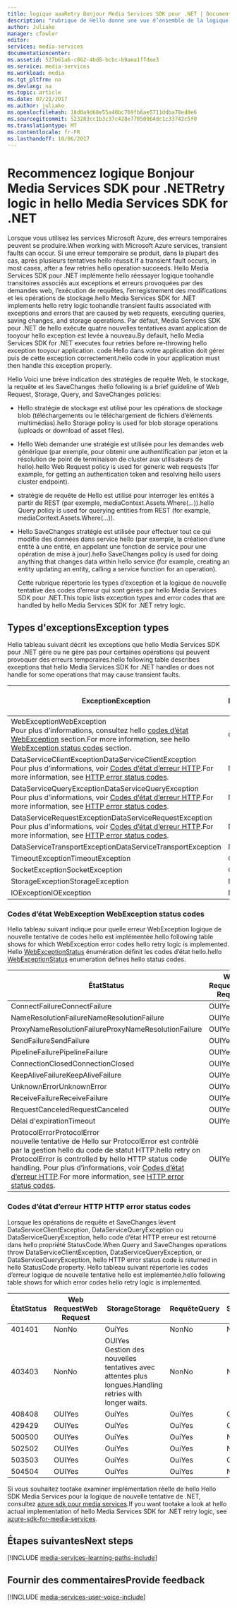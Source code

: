 ```yaml
---
title: logique aaaRetry Bonjour Media Services SDK pour .NET | Documents Microsoft
description: "rubrique de Hello donne une vue d’ensemble de la logique de nouvelle tentative dans hello Media Services SDK pour .NET."
author: Juliako
manager: cfowler
editor: 
services: media-services
documentationcenter: 
ms.assetid: 527b61a6-c862-4bd8-bcbc-b9aea1ffdee3
ms.service: media-services
ms.workload: media
ms.tgt_pltfrm: na
ms.devlang: na
ms.topic: article
ms.date: 07/21/2017
ms.author: juliako
ms.openlocfilehash: 18d0a9d68e55a48bc769fb6ae5711ddba78ed8e6
ms.sourcegitcommit: 523283cc1b3c37c428e77850964dc1c33742c5f0
ms.translationtype: MT
ms.contentlocale: fr-FR
ms.lasthandoff: 10/06/2017
---
```

# <a name="retry-logic-in-hello-media-services-sdk-for-net"></a><span data-ttu-id="5bd5b-103">Recommencez logique Bonjour Media Services SDK pour .NET</span><span class="sxs-lookup"><span data-stu-id="5bd5b-103">Retry logic in hello Media Services SDK for .NET</span></span>
<span data-ttu-id="5bd5b-104">Lorsque vous utilisez les services Microsoft Azure, des erreurs temporaires peuvent se produire.</span><span class="sxs-lookup"><span data-stu-id="5bd5b-104">When working with Microsoft Azure services, transient faults can occur.</span></span> <span data-ttu-id="5bd5b-105">Si une erreur temporaire se produit, dans la plupart des cas, après plusieurs tentatives hello réussit.</span><span class="sxs-lookup"><span data-stu-id="5bd5b-105">If a transient fault occurs, in most cases, after a few retries hello operation succeeds.</span></span> <span data-ttu-id="5bd5b-106">Hello Media Services SDK pour .NET implémente hello réessayer logique toohandle transitoires associés aux exceptions et erreurs provoquées par des demandes web, l’exécution de requêtes, l’enregistrement des modifications et les opérations de stockage.</span><span class="sxs-lookup"><span data-stu-id="5bd5b-106">hello Media Services SDK for .NET implements hello retry logic toohandle transient faults associated with exceptions and errors that are caused by web requests, executing queries, saving changes, and storage operations.</span></span>  <span data-ttu-id="5bd5b-107">Par défaut, Media Services SDK pour .NET de hello exécute quatre nouvelles tentatives avant application de tooyour hello exception est levée à nouveau.</span><span class="sxs-lookup"><span data-stu-id="5bd5b-107">By default, hello Media Services SDK for .NET executes four retries before re-throwing hello exception tooyour application.</span></span> <span data-ttu-id="5bd5b-108">code Hello dans votre application doit gérer puis de cette exception correctement.</span><span class="sxs-lookup"><span data-stu-id="5bd5b-108">hello code in your application must then handle this exception properly.</span></span>  

 <span data-ttu-id="5bd5b-109">Hello Voici une brève indication des stratégies de requête Web, le stockage, la requête et les SaveChanges :</span><span class="sxs-lookup"><span data-stu-id="5bd5b-109">hello following is a brief guideline of Web Request, Storage, Query, and SaveChanges policies:</span></span>  

* <span data-ttu-id="5bd5b-110">Hello stratégie de stockage est utilisé pour les opérations de stockage blob (téléchargements ou le téléchargement de fichiers d’éléments multimédias).</span><span class="sxs-lookup"><span data-stu-id="5bd5b-110">hello Storage policy is used for blob storage operations (uploads or download of asset files).</span></span>  
* <span data-ttu-id="5bd5b-111">Hello Web demander une stratégie est utilisée pour les demandes web générique (par exemple, pour obtenir une authentification par jeton et la résolution de point de terminaison de cluster aux utilisateurs de hello).</span><span class="sxs-lookup"><span data-stu-id="5bd5b-111">hello Web Request policy is used for generic web requests (for example, for getting an authentication token and resolving hello users cluster endpoint).</span></span>  
* <span data-ttu-id="5bd5b-112">stratégie de requête de Hello est utilisé pour interroger les entités à partir de REST (par exemple, mediaContext.Assets.Where(...)).</span><span class="sxs-lookup"><span data-stu-id="5bd5b-112">hello Query policy is used for querying entities from REST (for example, mediaContext.Assets.Where(…)).</span></span>  
* <span data-ttu-id="5bd5b-113">Hello SaveChanges stratégie est utilisée pour effectuer tout ce qui modifie des données dans service hello (par exemple, la création d’une entité à une entité, en appelant une fonction de service pour une opération de mise à jour).</span><span class="sxs-lookup"><span data-stu-id="5bd5b-113">hello SaveChanges policy is used for doing anything that changes data within hello service (for example, creating an entity updating an entity, calling a service function for an operation).</span></span>  
  
  <span data-ttu-id="5bd5b-114">Cette rubrique répertorie les types d’exception et la logique de nouvelle tentative des codes d’erreur qui sont gérés par hello Media Services SDK pour .NET.</span><span class="sxs-lookup"><span data-stu-id="5bd5b-114">This topic lists exception types and error codes that are handled by hello Media Services SDK for .NET retry logic.</span></span>  

## <a name="exception-types"></a><span data-ttu-id="5bd5b-115">Types d'exceptions</span><span class="sxs-lookup"><span data-stu-id="5bd5b-115">Exception types</span></span>
<span data-ttu-id="5bd5b-116">Hello tableau suivant décrit les exceptions que hello Media Services SDK pour .NET gère ou ne gère pas pour certaines opérations qui peuvent provoquer des erreurs temporaires.</span><span class="sxs-lookup"><span data-stu-id="5bd5b-116">hello following table describes exceptions that hello Media Services SDK for .NET handles or does not handle for some operations that may cause transient faults.</span></span>  

| <span data-ttu-id="5bd5b-117">Exception</span><span class="sxs-lookup"><span data-stu-id="5bd5b-117">Exception</span></span> | <span data-ttu-id="5bd5b-118">Web Request</span><span class="sxs-lookup"><span data-stu-id="5bd5b-118">Web Request</span></span> | <span data-ttu-id="5bd5b-119">Storage</span><span class="sxs-lookup"><span data-stu-id="5bd5b-119">Storage</span></span> | <span data-ttu-id="5bd5b-120">Requête</span><span class="sxs-lookup"><span data-stu-id="5bd5b-120">Query</span></span> | <span data-ttu-id="5bd5b-121">SaveChanges</span><span class="sxs-lookup"><span data-stu-id="5bd5b-121">SaveChanges</span></span> |
| --- | --- | --- | --- | --- |
| <span data-ttu-id="5bd5b-122">WebException</span><span class="sxs-lookup"><span data-stu-id="5bd5b-122">WebException</span></span><br/><span data-ttu-id="5bd5b-123">Pour plus d’informations, consultez hello [codes d’état WebException](media-services-retry-logic-in-dotnet-sdk.md#WebExceptionStatus) section.</span><span class="sxs-lookup"><span data-stu-id="5bd5b-123">For more information, see hello [WebException status codes](media-services-retry-logic-in-dotnet-sdk.md#WebExceptionStatus) section.</span></span> |<span data-ttu-id="5bd5b-124">Oui</span><span class="sxs-lookup"><span data-stu-id="5bd5b-124">Yes</span></span> |<span data-ttu-id="5bd5b-125">Oui</span><span class="sxs-lookup"><span data-stu-id="5bd5b-125">Yes</span></span> |<span data-ttu-id="5bd5b-126">Oui</span><span class="sxs-lookup"><span data-stu-id="5bd5b-126">Yes</span></span> |<span data-ttu-id="5bd5b-127">OUI</span><span class="sxs-lookup"><span data-stu-id="5bd5b-127">Yes</span></span> |
| <span data-ttu-id="5bd5b-128">DataServiceClientException</span><span class="sxs-lookup"><span data-stu-id="5bd5b-128">DataServiceClientException</span></span><br/> <span data-ttu-id="5bd5b-129">Pour plus d’informations, voir [Codes d’état d’erreur HTTP](media-services-retry-logic-in-dotnet-sdk.md#HTTPStatusCode).</span><span class="sxs-lookup"><span data-stu-id="5bd5b-129">For more information, see [HTTP error status codes](media-services-retry-logic-in-dotnet-sdk.md#HTTPStatusCode).</span></span> |<span data-ttu-id="5bd5b-130">Non</span><span class="sxs-lookup"><span data-stu-id="5bd5b-130">No</span></span> |<span data-ttu-id="5bd5b-131">Oui</span><span class="sxs-lookup"><span data-stu-id="5bd5b-131">Yes</span></span> |<span data-ttu-id="5bd5b-132">Oui</span><span class="sxs-lookup"><span data-stu-id="5bd5b-132">Yes</span></span> |<span data-ttu-id="5bd5b-133">OUI</span><span class="sxs-lookup"><span data-stu-id="5bd5b-133">Yes</span></span> |
| <span data-ttu-id="5bd5b-134">DataServiceQueryException</span><span class="sxs-lookup"><span data-stu-id="5bd5b-134">DataServiceQueryException</span></span><br/> <span data-ttu-id="5bd5b-135">Pour plus d’informations, voir [Codes d’état d’erreur HTTP](media-services-retry-logic-in-dotnet-sdk.md#HTTPStatusCode).</span><span class="sxs-lookup"><span data-stu-id="5bd5b-135">For more information, see [HTTP error status codes](media-services-retry-logic-in-dotnet-sdk.md#HTTPStatusCode).</span></span> |<span data-ttu-id="5bd5b-136">Non</span><span class="sxs-lookup"><span data-stu-id="5bd5b-136">No</span></span> |<span data-ttu-id="5bd5b-137">Oui</span><span class="sxs-lookup"><span data-stu-id="5bd5b-137">Yes</span></span> |<span data-ttu-id="5bd5b-138">Oui</span><span class="sxs-lookup"><span data-stu-id="5bd5b-138">Yes</span></span> |<span data-ttu-id="5bd5b-139">OUI</span><span class="sxs-lookup"><span data-stu-id="5bd5b-139">Yes</span></span> |
| <span data-ttu-id="5bd5b-140">DataServiceRequestException</span><span class="sxs-lookup"><span data-stu-id="5bd5b-140">DataServiceRequestException</span></span><br/> <span data-ttu-id="5bd5b-141">Pour plus d’informations, voir [Codes d’état d’erreur HTTP](media-services-retry-logic-in-dotnet-sdk.md#HTTPStatusCode).</span><span class="sxs-lookup"><span data-stu-id="5bd5b-141">For more information, see [HTTP error status codes](media-services-retry-logic-in-dotnet-sdk.md#HTTPStatusCode).</span></span> |<span data-ttu-id="5bd5b-142">Non</span><span class="sxs-lookup"><span data-stu-id="5bd5b-142">No</span></span> |<span data-ttu-id="5bd5b-143">Oui</span><span class="sxs-lookup"><span data-stu-id="5bd5b-143">Yes</span></span> |<span data-ttu-id="5bd5b-144">Oui</span><span class="sxs-lookup"><span data-stu-id="5bd5b-144">Yes</span></span> |<span data-ttu-id="5bd5b-145">OUI</span><span class="sxs-lookup"><span data-stu-id="5bd5b-145">Yes</span></span> |
| <span data-ttu-id="5bd5b-146">DataServiceTransportException</span><span class="sxs-lookup"><span data-stu-id="5bd5b-146">DataServiceTransportException</span></span> |<span data-ttu-id="5bd5b-147">Non</span><span class="sxs-lookup"><span data-stu-id="5bd5b-147">No</span></span> |<span data-ttu-id="5bd5b-148">Non</span><span class="sxs-lookup"><span data-stu-id="5bd5b-148">No</span></span> |<span data-ttu-id="5bd5b-149">Oui</span><span class="sxs-lookup"><span data-stu-id="5bd5b-149">Yes</span></span> |<span data-ttu-id="5bd5b-150">OUI</span><span class="sxs-lookup"><span data-stu-id="5bd5b-150">Yes</span></span> |
| <span data-ttu-id="5bd5b-151">TimeoutException</span><span class="sxs-lookup"><span data-stu-id="5bd5b-151">TimeoutException</span></span> |<span data-ttu-id="5bd5b-152">OUI</span><span class="sxs-lookup"><span data-stu-id="5bd5b-152">Yes</span></span> |<span data-ttu-id="5bd5b-153">Oui</span><span class="sxs-lookup"><span data-stu-id="5bd5b-153">Yes</span></span> |<span data-ttu-id="5bd5b-154">Oui</span><span class="sxs-lookup"><span data-stu-id="5bd5b-154">Yes</span></span> |<span data-ttu-id="5bd5b-155">Non</span><span class="sxs-lookup"><span data-stu-id="5bd5b-155">No</span></span> |
| <span data-ttu-id="5bd5b-156">SocketException</span><span class="sxs-lookup"><span data-stu-id="5bd5b-156">SocketException</span></span> |<span data-ttu-id="5bd5b-157">OUI</span><span class="sxs-lookup"><span data-stu-id="5bd5b-157">Yes</span></span> |<span data-ttu-id="5bd5b-158">Oui</span><span class="sxs-lookup"><span data-stu-id="5bd5b-158">Yes</span></span> |<span data-ttu-id="5bd5b-159">Oui</span><span class="sxs-lookup"><span data-stu-id="5bd5b-159">Yes</span></span> |<span data-ttu-id="5bd5b-160">OUI</span><span class="sxs-lookup"><span data-stu-id="5bd5b-160">Yes</span></span> |
| <span data-ttu-id="5bd5b-161">StorageException</span><span class="sxs-lookup"><span data-stu-id="5bd5b-161">StorageException</span></span> |<span data-ttu-id="5bd5b-162">Non</span><span class="sxs-lookup"><span data-stu-id="5bd5b-162">No</span></span> |<span data-ttu-id="5bd5b-163">Oui</span><span class="sxs-lookup"><span data-stu-id="5bd5b-163">Yes</span></span> |<span data-ttu-id="5bd5b-164">Non</span><span class="sxs-lookup"><span data-stu-id="5bd5b-164">No</span></span> |<span data-ttu-id="5bd5b-165">Non</span><span class="sxs-lookup"><span data-stu-id="5bd5b-165">No</span></span> |
| <span data-ttu-id="5bd5b-166">IOException</span><span class="sxs-lookup"><span data-stu-id="5bd5b-166">IOException</span></span> |<span data-ttu-id="5bd5b-167">Non</span><span class="sxs-lookup"><span data-stu-id="5bd5b-167">No</span></span> |<span data-ttu-id="5bd5b-168">Oui</span><span class="sxs-lookup"><span data-stu-id="5bd5b-168">Yes</span></span> |<span data-ttu-id="5bd5b-169">Non</span><span class="sxs-lookup"><span data-stu-id="5bd5b-169">No</span></span> |<span data-ttu-id="5bd5b-170">Non</span><span class="sxs-lookup"><span data-stu-id="5bd5b-170">No</span></span> |

### <span data-ttu-id="5bd5b-171"><a name="WebExceptionStatus"></a> Codes d’état WebException</span><span class="sxs-lookup"><span data-stu-id="5bd5b-171"><a name="WebExceptionStatus"></a> WebException status codes</span></span>
<span data-ttu-id="5bd5b-172">Hello tableau suivant indique pour quelle erreur WebException logique de nouvelle tentative de codes hello est implémentée.</span><span class="sxs-lookup"><span data-stu-id="5bd5b-172">hello following table shows for which WebException error codes hello retry logic is implemented.</span></span> <span data-ttu-id="5bd5b-173">Hello [WebExceptionStatus](http://msdn.microsoft.com/library/system.net.webexceptionstatus.aspx) énumération définit les codes d’état hello.</span><span class="sxs-lookup"><span data-stu-id="5bd5b-173">hello [WebExceptionStatus](http://msdn.microsoft.com/library/system.net.webexceptionstatus.aspx) enumeration defines hello status codes.</span></span>  

| <span data-ttu-id="5bd5b-174">État</span><span class="sxs-lookup"><span data-stu-id="5bd5b-174">Status</span></span> | <span data-ttu-id="5bd5b-175">Web Request</span><span class="sxs-lookup"><span data-stu-id="5bd5b-175">Web Request</span></span> | <span data-ttu-id="5bd5b-176">Storage</span><span class="sxs-lookup"><span data-stu-id="5bd5b-176">Storage</span></span> | <span data-ttu-id="5bd5b-177">Requête</span><span class="sxs-lookup"><span data-stu-id="5bd5b-177">Query</span></span> | <span data-ttu-id="5bd5b-178">SaveChanges</span><span class="sxs-lookup"><span data-stu-id="5bd5b-178">SaveChanges</span></span> |
| --- | --- | --- | --- | --- |
| <span data-ttu-id="5bd5b-179">ConnectFailure</span><span class="sxs-lookup"><span data-stu-id="5bd5b-179">ConnectFailure</span></span> |<span data-ttu-id="5bd5b-180">OUI</span><span class="sxs-lookup"><span data-stu-id="5bd5b-180">Yes</span></span> |<span data-ttu-id="5bd5b-181">Oui</span><span class="sxs-lookup"><span data-stu-id="5bd5b-181">Yes</span></span> |<span data-ttu-id="5bd5b-182">Oui</span><span class="sxs-lookup"><span data-stu-id="5bd5b-182">Yes</span></span> |<span data-ttu-id="5bd5b-183">OUI</span><span class="sxs-lookup"><span data-stu-id="5bd5b-183">Yes</span></span> |
| <span data-ttu-id="5bd5b-184">NameResolutionFailure</span><span class="sxs-lookup"><span data-stu-id="5bd5b-184">NameResolutionFailure</span></span> |<span data-ttu-id="5bd5b-185">OUI</span><span class="sxs-lookup"><span data-stu-id="5bd5b-185">Yes</span></span> |<span data-ttu-id="5bd5b-186">Oui</span><span class="sxs-lookup"><span data-stu-id="5bd5b-186">Yes</span></span> |<span data-ttu-id="5bd5b-187">Oui</span><span class="sxs-lookup"><span data-stu-id="5bd5b-187">Yes</span></span> |<span data-ttu-id="5bd5b-188">OUI</span><span class="sxs-lookup"><span data-stu-id="5bd5b-188">Yes</span></span> |
| <span data-ttu-id="5bd5b-189">ProxyNameResolutionFailure</span><span class="sxs-lookup"><span data-stu-id="5bd5b-189">ProxyNameResolutionFailure</span></span> |<span data-ttu-id="5bd5b-190">OUI</span><span class="sxs-lookup"><span data-stu-id="5bd5b-190">Yes</span></span> |<span data-ttu-id="5bd5b-191">Oui</span><span class="sxs-lookup"><span data-stu-id="5bd5b-191">Yes</span></span> |<span data-ttu-id="5bd5b-192">Oui</span><span class="sxs-lookup"><span data-stu-id="5bd5b-192">Yes</span></span> |<span data-ttu-id="5bd5b-193">OUI</span><span class="sxs-lookup"><span data-stu-id="5bd5b-193">Yes</span></span> |
| <span data-ttu-id="5bd5b-194">SendFailure</span><span class="sxs-lookup"><span data-stu-id="5bd5b-194">SendFailure</span></span> |<span data-ttu-id="5bd5b-195">OUI</span><span class="sxs-lookup"><span data-stu-id="5bd5b-195">Yes</span></span> |<span data-ttu-id="5bd5b-196">Oui</span><span class="sxs-lookup"><span data-stu-id="5bd5b-196">Yes</span></span> |<span data-ttu-id="5bd5b-197">Oui</span><span class="sxs-lookup"><span data-stu-id="5bd5b-197">Yes</span></span> |<span data-ttu-id="5bd5b-198">OUI</span><span class="sxs-lookup"><span data-stu-id="5bd5b-198">Yes</span></span> |
| <span data-ttu-id="5bd5b-199">PipelineFailure</span><span class="sxs-lookup"><span data-stu-id="5bd5b-199">PipelineFailure</span></span> |<span data-ttu-id="5bd5b-200">OUI</span><span class="sxs-lookup"><span data-stu-id="5bd5b-200">Yes</span></span> |<span data-ttu-id="5bd5b-201">Oui</span><span class="sxs-lookup"><span data-stu-id="5bd5b-201">Yes</span></span> |<span data-ttu-id="5bd5b-202">Oui</span><span class="sxs-lookup"><span data-stu-id="5bd5b-202">Yes</span></span> |<span data-ttu-id="5bd5b-203">Non</span><span class="sxs-lookup"><span data-stu-id="5bd5b-203">No</span></span> |
| <span data-ttu-id="5bd5b-204">ConnectionClosed</span><span class="sxs-lookup"><span data-stu-id="5bd5b-204">ConnectionClosed</span></span> |<span data-ttu-id="5bd5b-205">OUI</span><span class="sxs-lookup"><span data-stu-id="5bd5b-205">Yes</span></span> |<span data-ttu-id="5bd5b-206">Oui</span><span class="sxs-lookup"><span data-stu-id="5bd5b-206">Yes</span></span> |<span data-ttu-id="5bd5b-207">Oui</span><span class="sxs-lookup"><span data-stu-id="5bd5b-207">Yes</span></span> |<span data-ttu-id="5bd5b-208">Non</span><span class="sxs-lookup"><span data-stu-id="5bd5b-208">No</span></span> |
| <span data-ttu-id="5bd5b-209">KeepAliveFailure</span><span class="sxs-lookup"><span data-stu-id="5bd5b-209">KeepAliveFailure</span></span> |<span data-ttu-id="5bd5b-210">OUI</span><span class="sxs-lookup"><span data-stu-id="5bd5b-210">Yes</span></span> |<span data-ttu-id="5bd5b-211">Oui</span><span class="sxs-lookup"><span data-stu-id="5bd5b-211">Yes</span></span> |<span data-ttu-id="5bd5b-212">Oui</span><span class="sxs-lookup"><span data-stu-id="5bd5b-212">Yes</span></span> |<span data-ttu-id="5bd5b-213">Non</span><span class="sxs-lookup"><span data-stu-id="5bd5b-213">No</span></span> |
| <span data-ttu-id="5bd5b-214">UnknownError</span><span class="sxs-lookup"><span data-stu-id="5bd5b-214">UnknownError</span></span> |<span data-ttu-id="5bd5b-215">OUI</span><span class="sxs-lookup"><span data-stu-id="5bd5b-215">Yes</span></span> |<span data-ttu-id="5bd5b-216">Oui</span><span class="sxs-lookup"><span data-stu-id="5bd5b-216">Yes</span></span> |<span data-ttu-id="5bd5b-217">Oui</span><span class="sxs-lookup"><span data-stu-id="5bd5b-217">Yes</span></span> |<span data-ttu-id="5bd5b-218">Non</span><span class="sxs-lookup"><span data-stu-id="5bd5b-218">No</span></span> |
| <span data-ttu-id="5bd5b-219">ReceiveFailure</span><span class="sxs-lookup"><span data-stu-id="5bd5b-219">ReceiveFailure</span></span> |<span data-ttu-id="5bd5b-220">OUI</span><span class="sxs-lookup"><span data-stu-id="5bd5b-220">Yes</span></span> |<span data-ttu-id="5bd5b-221">Oui</span><span class="sxs-lookup"><span data-stu-id="5bd5b-221">Yes</span></span> |<span data-ttu-id="5bd5b-222">Oui</span><span class="sxs-lookup"><span data-stu-id="5bd5b-222">Yes</span></span> |<span data-ttu-id="5bd5b-223">Non</span><span class="sxs-lookup"><span data-stu-id="5bd5b-223">No</span></span> |
| <span data-ttu-id="5bd5b-224">RequestCanceled</span><span class="sxs-lookup"><span data-stu-id="5bd5b-224">RequestCanceled</span></span> |<span data-ttu-id="5bd5b-225">OUI</span><span class="sxs-lookup"><span data-stu-id="5bd5b-225">Yes</span></span> |<span data-ttu-id="5bd5b-226">Oui</span><span class="sxs-lookup"><span data-stu-id="5bd5b-226">Yes</span></span> |<span data-ttu-id="5bd5b-227">Oui</span><span class="sxs-lookup"><span data-stu-id="5bd5b-227">Yes</span></span> |<span data-ttu-id="5bd5b-228">Non</span><span class="sxs-lookup"><span data-stu-id="5bd5b-228">No</span></span> |
| <span data-ttu-id="5bd5b-229">Délai d'expiration</span><span class="sxs-lookup"><span data-stu-id="5bd5b-229">Timeout</span></span> |<span data-ttu-id="5bd5b-230">OUI</span><span class="sxs-lookup"><span data-stu-id="5bd5b-230">Yes</span></span> |<span data-ttu-id="5bd5b-231">Oui</span><span class="sxs-lookup"><span data-stu-id="5bd5b-231">Yes</span></span> |<span data-ttu-id="5bd5b-232">Oui</span><span class="sxs-lookup"><span data-stu-id="5bd5b-232">Yes</span></span> |<span data-ttu-id="5bd5b-233">Non</span><span class="sxs-lookup"><span data-stu-id="5bd5b-233">No</span></span> |
| <span data-ttu-id="5bd5b-234">ProtocolError</span><span class="sxs-lookup"><span data-stu-id="5bd5b-234">ProtocolError</span></span> <br/><span data-ttu-id="5bd5b-235">nouvelle tentative de Hello sur ProtocolError est contrôlé par la gestion hello du code de statut HTTP.</span><span class="sxs-lookup"><span data-stu-id="5bd5b-235">hello retry on ProtocolError is controlled by hello HTTP status code handling.</span></span> <span data-ttu-id="5bd5b-236">Pour plus d’informations, voir [Codes d’état d’erreur HTTP](media-services-retry-logic-in-dotnet-sdk.md#HTTPStatusCode).</span><span class="sxs-lookup"><span data-stu-id="5bd5b-236">For more information, see [HTTP error status codes](media-services-retry-logic-in-dotnet-sdk.md#HTTPStatusCode).</span></span> |<span data-ttu-id="5bd5b-237">OUI</span><span class="sxs-lookup"><span data-stu-id="5bd5b-237">Yes</span></span> |<span data-ttu-id="5bd5b-238">Oui</span><span class="sxs-lookup"><span data-stu-id="5bd5b-238">Yes</span></span> |<span data-ttu-id="5bd5b-239">Oui</span><span class="sxs-lookup"><span data-stu-id="5bd5b-239">Yes</span></span> |<span data-ttu-id="5bd5b-240">OUI</span><span class="sxs-lookup"><span data-stu-id="5bd5b-240">Yes</span></span> |

### <span data-ttu-id="5bd5b-241"><a name="HTTPStatusCode"></a> Codes d’état d’erreur HTTP</span><span class="sxs-lookup"><span data-stu-id="5bd5b-241"><a name="HTTPStatusCode"></a> HTTP error status codes</span></span>
<span data-ttu-id="5bd5b-242">Lorsque les opérations de requête et SaveChanges lèvent DataServiceClientException, DataServiceQueryException ou DataServiceQueryException, hello code d’état HTTP erreur est retourné dans hello propriété StatusCode.</span><span class="sxs-lookup"><span data-stu-id="5bd5b-242">When Query and SaveChanges operations throw DataServiceClientException, DataServiceQueryException, or DataServiceQueryException, hello HTTP error status code is returned in hello StatusCode property.</span></span>  <span data-ttu-id="5bd5b-243">Hello tableau suivant répertorie les codes d’erreur logique de nouvelle tentative hello est implémentée.</span><span class="sxs-lookup"><span data-stu-id="5bd5b-243">hello following table shows for which error codes hello retry logic is implemented.</span></span>  

| <span data-ttu-id="5bd5b-244">État</span><span class="sxs-lookup"><span data-stu-id="5bd5b-244">Status</span></span> | <span data-ttu-id="5bd5b-245">Web Request</span><span class="sxs-lookup"><span data-stu-id="5bd5b-245">Web Request</span></span> | <span data-ttu-id="5bd5b-246">Storage</span><span class="sxs-lookup"><span data-stu-id="5bd5b-246">Storage</span></span> | <span data-ttu-id="5bd5b-247">Requête</span><span class="sxs-lookup"><span data-stu-id="5bd5b-247">Query</span></span> | <span data-ttu-id="5bd5b-248">SaveChanges</span><span class="sxs-lookup"><span data-stu-id="5bd5b-248">SaveChanges</span></span> |
| --- | --- | --- | --- | --- |
| <span data-ttu-id="5bd5b-249">401</span><span class="sxs-lookup"><span data-stu-id="5bd5b-249">401</span></span> |<span data-ttu-id="5bd5b-250">Non</span><span class="sxs-lookup"><span data-stu-id="5bd5b-250">No</span></span> |<span data-ttu-id="5bd5b-251">Oui</span><span class="sxs-lookup"><span data-stu-id="5bd5b-251">Yes</span></span> |<span data-ttu-id="5bd5b-252">Non</span><span class="sxs-lookup"><span data-stu-id="5bd5b-252">No</span></span> |<span data-ttu-id="5bd5b-253">Non</span><span class="sxs-lookup"><span data-stu-id="5bd5b-253">No</span></span> |
| <span data-ttu-id="5bd5b-254">403</span><span class="sxs-lookup"><span data-stu-id="5bd5b-254">403</span></span> |<span data-ttu-id="5bd5b-255">Non</span><span class="sxs-lookup"><span data-stu-id="5bd5b-255">No</span></span> |<span data-ttu-id="5bd5b-256">OUI</span><span class="sxs-lookup"><span data-stu-id="5bd5b-256">Yes</span></span><br/><span data-ttu-id="5bd5b-257">Gestion des nouvelles tentatives avec attentes plus longues.</span><span class="sxs-lookup"><span data-stu-id="5bd5b-257">Handling retries with longer waits.</span></span> |<span data-ttu-id="5bd5b-258">Non</span><span class="sxs-lookup"><span data-stu-id="5bd5b-258">No</span></span> |<span data-ttu-id="5bd5b-259">Non</span><span class="sxs-lookup"><span data-stu-id="5bd5b-259">No</span></span> |
| <span data-ttu-id="5bd5b-260">408</span><span class="sxs-lookup"><span data-stu-id="5bd5b-260">408</span></span> |<span data-ttu-id="5bd5b-261">OUI</span><span class="sxs-lookup"><span data-stu-id="5bd5b-261">Yes</span></span> |<span data-ttu-id="5bd5b-262">Oui</span><span class="sxs-lookup"><span data-stu-id="5bd5b-262">Yes</span></span> |<span data-ttu-id="5bd5b-263">Oui</span><span class="sxs-lookup"><span data-stu-id="5bd5b-263">Yes</span></span> |<span data-ttu-id="5bd5b-264">OUI</span><span class="sxs-lookup"><span data-stu-id="5bd5b-264">Yes</span></span> |
| <span data-ttu-id="5bd5b-265">429</span><span class="sxs-lookup"><span data-stu-id="5bd5b-265">429</span></span> |<span data-ttu-id="5bd5b-266">OUI</span><span class="sxs-lookup"><span data-stu-id="5bd5b-266">Yes</span></span> |<span data-ttu-id="5bd5b-267">Oui</span><span class="sxs-lookup"><span data-stu-id="5bd5b-267">Yes</span></span> |<span data-ttu-id="5bd5b-268">Oui</span><span class="sxs-lookup"><span data-stu-id="5bd5b-268">Yes</span></span> |<span data-ttu-id="5bd5b-269">OUI</span><span class="sxs-lookup"><span data-stu-id="5bd5b-269">Yes</span></span> |
| <span data-ttu-id="5bd5b-270">500</span><span class="sxs-lookup"><span data-stu-id="5bd5b-270">500</span></span> |<span data-ttu-id="5bd5b-271">OUI</span><span class="sxs-lookup"><span data-stu-id="5bd5b-271">Yes</span></span> |<span data-ttu-id="5bd5b-272">Oui</span><span class="sxs-lookup"><span data-stu-id="5bd5b-272">Yes</span></span> |<span data-ttu-id="5bd5b-273">Oui</span><span class="sxs-lookup"><span data-stu-id="5bd5b-273">Yes</span></span> |<span data-ttu-id="5bd5b-274">Non</span><span class="sxs-lookup"><span data-stu-id="5bd5b-274">No</span></span> |
| <span data-ttu-id="5bd5b-275">502</span><span class="sxs-lookup"><span data-stu-id="5bd5b-275">502</span></span> |<span data-ttu-id="5bd5b-276">OUI</span><span class="sxs-lookup"><span data-stu-id="5bd5b-276">Yes</span></span> |<span data-ttu-id="5bd5b-277">Oui</span><span class="sxs-lookup"><span data-stu-id="5bd5b-277">Yes</span></span> |<span data-ttu-id="5bd5b-278">Oui</span><span class="sxs-lookup"><span data-stu-id="5bd5b-278">Yes</span></span> |<span data-ttu-id="5bd5b-279">Non</span><span class="sxs-lookup"><span data-stu-id="5bd5b-279">No</span></span> |
| <span data-ttu-id="5bd5b-280">503</span><span class="sxs-lookup"><span data-stu-id="5bd5b-280">503</span></span> |<span data-ttu-id="5bd5b-281">OUI</span><span class="sxs-lookup"><span data-stu-id="5bd5b-281">Yes</span></span> |<span data-ttu-id="5bd5b-282">Oui</span><span class="sxs-lookup"><span data-stu-id="5bd5b-282">Yes</span></span> |<span data-ttu-id="5bd5b-283">Oui</span><span class="sxs-lookup"><span data-stu-id="5bd5b-283">Yes</span></span> |<span data-ttu-id="5bd5b-284">OUI</span><span class="sxs-lookup"><span data-stu-id="5bd5b-284">Yes</span></span> |
| <span data-ttu-id="5bd5b-285">504</span><span class="sxs-lookup"><span data-stu-id="5bd5b-285">504</span></span> |<span data-ttu-id="5bd5b-286">OUI</span><span class="sxs-lookup"><span data-stu-id="5bd5b-286">Yes</span></span> |<span data-ttu-id="5bd5b-287">Oui</span><span class="sxs-lookup"><span data-stu-id="5bd5b-287">Yes</span></span> |<span data-ttu-id="5bd5b-288">Oui</span><span class="sxs-lookup"><span data-stu-id="5bd5b-288">Yes</span></span> |<span data-ttu-id="5bd5b-289">Non</span><span class="sxs-lookup"><span data-stu-id="5bd5b-289">No</span></span> |

<span data-ttu-id="5bd5b-290">Si vous souhaitez tootake examiner implémentation réelle de hello Hello SDK Media Services pour la logique de nouvelle tentative de .NET, consultez [azure sdk pour media services](https://github.com/Azure/azure-sdk-for-media-services/tree/dev/src/net/Client/TransientFaultHandling).</span><span class="sxs-lookup"><span data-stu-id="5bd5b-290">If you want tootake a look at hello actual implementation of hello Media Services SDK for .NET retry logic, see [azure-sdk-for-media-services](https://github.com/Azure/azure-sdk-for-media-services/tree/dev/src/net/Client/TransientFaultHandling).</span></span>

## <a name="next-steps"></a><span data-ttu-id="5bd5b-291">Étapes suivantes</span><span class="sxs-lookup"><span data-stu-id="5bd5b-291">Next steps</span></span>
[!INCLUDE [media-services-learning-paths-include](../../includes/media-services-learning-paths-include.md)]

## <a name="provide-feedback"></a><span data-ttu-id="5bd5b-292">Fournir des commentaires</span><span class="sxs-lookup"><span data-stu-id="5bd5b-292">Provide feedback</span></span>
[!INCLUDE [media-services-user-voice-include](../../includes/media-services-user-voice-include.md)]

